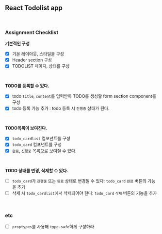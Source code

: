 ## React Todolist app

<br>

### Assignment Checklist

**기본적인 구성**

- [x] 기본 레이아웃, 스타일을 구성
- [x] Header section 구성
- [x] TODOLIST 페이지, 상태를 구성

<br>

**TODO를 등록할 수 있다.**

- [x] todo `title`, `content`를 입력받아 TODO를 생성할 form section component를 구성
- [x] todo 등록 기능 추가 : todo 등록 시 `진행중` 상태가 된다.

<br>

**TODO목록이 보여진다.**

- [x] `todo_cardlist` 컴포넌트를 구성
- [x] `todo_card` 컴포넌트를 구성
- [x] `완료`, `진행중` 목록으로 보여질 수 있다.

<br>

**TODO 상태를 변경, 삭제할 수 있다.**

- [ ] `todo_card`가 `진행중` 또는 `완료` 상태로 변경될 수 있다: `todo_card` `완료` 버튼의 기능을 추가
- [ ] 삭제 시 `todo_cardlist`에서 삭제되어야 한다: `todo_card` `삭제` 버튼의 기능을 추가

<br>

### etc

- [ ] `proptypes`를 사용해 `type-safe`하게 구성하라
